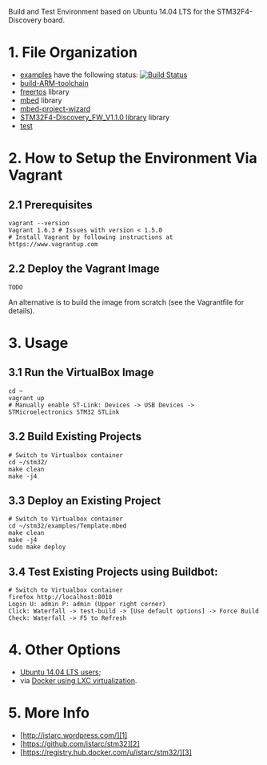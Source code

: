 Build and Test Environment based on Ubuntu 14.04 LTS for the STM32F4-Discovery board.

# 1. File Organization

- [examples](https://github.com/istarc/stm32/tree/master/examples) have the following status: [![Build Status](https://travis-ci.org/istarc/stm32.svg?branch=master)](https://travis-ci.org/istarc/stm32)
- [build-ARM-toolchain](http://istarc.wordpress.com/2014/07/21/stm32f4-build-your-toolchain-from-scratch/)
- [freertos](https://github.com/istarc/freertos) library
- [mbed](http://mbed.org/) library
- [mbed-project-wizard](http://istarc.wordpress.com/2014/08/04/stm32f4-behold-the-project-wizard/)
- [STM32F4-Discovery_FW_V1.1.0 library](http://www.st.com/web/catalog/tools/FM116/SC959/SS1532/PF252419) library
- [test]()

# 2. How to Setup the Environment Via Vagrant

## 2.1 Prerequisites

    vagrant --version
    Vagrant 1.6.3 # Issues with version < 1.5.0
    # Install Vagrant by following instructions at https://www.vagrantup.com

## 2.2 Deploy the Vagrant Image

    TODO

An alternative is to build the image from scratch (see the Vagrantfile for details).

# 3. Usage
## 3.1 Run the VirtualBox Image

    cd ~
    vagrant up
    # Manually enable ST-Link: Devices -> USB Devices -> STMicroelectronics STM32 STLink

## 3.2 Build Existing Projects

    # Switch to Virtualbox container
    cd ~/stm32/
    make clean
    make -j4

## 3.3 Deploy an Existing Project

    # Switch to Virtualbox container
    cd ~/stm32/examples/Template.mbed
    make clean
    make -j4
    sudo make deploy

## 3.4 Test Existing Projects using Buildbot:

    # Switch to Virtualbox container
    firefox http://localhost:8010
    Login U: admin P: admin (Upper right corner)
    Click: Waterfall -> test-build -> [Use default options] -> Force Build
    Check: Waterfall -> F5 to Refresh

# 4. Other Options

- [Ubuntu 14.04 LTS users](https://github.com/istarc/stm32/blob/master/README.md);
- via [Docker using LXC virtualization](https://github.com/istarc/stm32/blob/master/README-Docker.md).

# 5. More Info

 - [http://istarc.wordpress.com/][1]
 - [https://github.com/istarc/stm32][2]
 - [https://registry.hub.docker.com/u/istarc/stm32/][3]

  [1]: http://istarc.wordpress.com/
  [2]: https://github.com/istarc/stm32
  [3]: https://registry.hub.docker.com/u/istarc/stm32/

